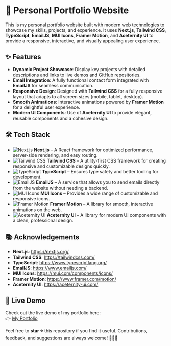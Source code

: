 # 🚀 Personal Portfolio Website

This is my personal portfolio website built with modern web technologies to showcase my skills, projects, and experience. It uses **Next.js**, **Tailwind CSS**, **TypeScript**, **EmailJS**, **MUI Icons**, **Framer Motion**, and **Aceternity UI** to provide a responsive, interactive, and visually appealing user experience.

## ✨ Features

- **Dynamic Project Showcase**: Display key projects with detailed descriptions and links to live demos and GitHub repositories.
- **Email Integration**: A fully functional contact form integrated with **EmailJS** for seamless communication.
- **Responsive Design**: Designed with **Tailwind CSS** for a fully responsive layout that adapts to all screen sizes (mobile, tablet, desktop).
- **Smooth Animations**: Interactive animations powered by **Framer Motion** for a delightful user experience.
- **Modern UI Components**: Use of **Aceternity UI** to provide elegant, reusable components and a cohesive design.

## 🛠️ Tech Stack

- ![Next.js](https://img.shields.io/badge/Next.js-000000?style=for-the-badge&logo=nextdotjs&logoColor=white) **Next.js** – A React framework for optimized performance, server-side rendering, and easy routing.
- ![Tailwind CSS](https://img.shields.io/badge/Tailwind%20CSS-38B2AC?style=for-the-badge&logo=tailwind-css&logoColor=white) **Tailwind CSS** – A utility-first CSS framework for creating responsive and customizable designs quickly.
- ![TypeScript](https://img.shields.io/badge/TypeScript-3178C6?style=for-the-badge&logo=typescript&logoColor=white) **TypeScript** – Ensures type safety and better tooling for development.
- ![EmailJS](https://img.shields.io/badge/EmailJS-0072E5?style=for-the-badge&logo=emailjs&logoColor=white) **EmailJS** – A service that allows you to send emails directly from the website without needing a backend.
- ![MUI Icons](https://img.shields.io/badge/MUI%20Icons-007FFF?style=for-the-badge&logo=mui&logoColor=white) **MUI Icons** – Provides a wide range of customizable and responsive icons.
- ![Framer Motion](https://img.shields.io/badge/Framer%20Motion-00A9E0?style=for-the-badge&logo=framer&logoColor=white) **Framer Motion** – A library for smooth, interactive animations on the web.
- ![Aceternity UI](https://img.shields.io/badge/Aceternity%20UI-4E73DF?style=for-the-badge&logo=aceternity&logoColor=white) **Aceternity UI** – A library for modern UI components with a clean, professional design.

## 📚 Acknowledgements

- **Next.js**: https://nextjs.org/
- **Tailwind CSS**: https://tailwindcss.com/
- **TypeScript**: https://www.typescriptlang.org/
- **EmailJS**: https://www.emailjs.com/
- **MUI Icons**: https://mui.com/components/icons/
- **Framer Motion**: https://www.framer.com/motion/
- **Aceternity UI**: https://aceternity-ui.com/

## 🚀 Live Demo

Check out the live demo of my portfolio here:  
👉 [My Portfolio](https://aayush-kanholikar-portfolio.vercel.app/)

Feel free to **star ⭐** this repository if you find it useful. Contributions, feedback, and suggestions are always welcome! 🧑‍💻✨
